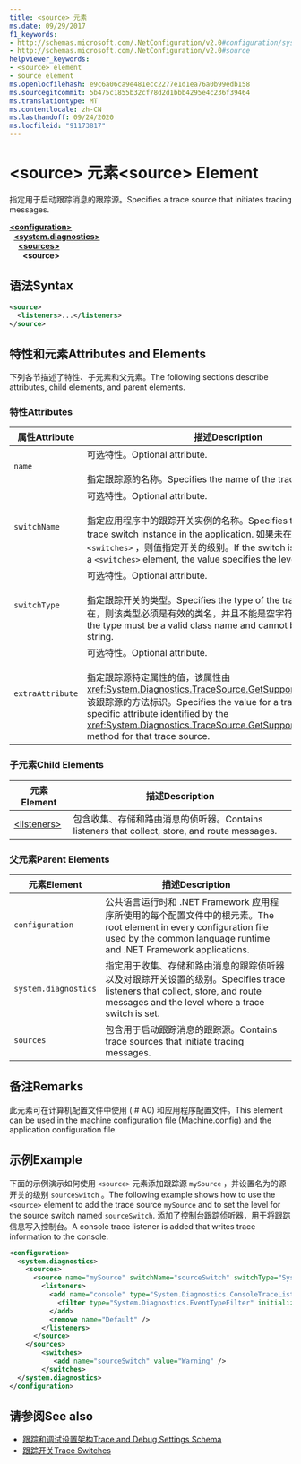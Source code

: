 ```yaml
---
title: <source> 元素
ms.date: 09/29/2017
f1_keywords:
- http://schemas.microsoft.com/.NetConfiguration/v2.0#configuration/system.diagnostics/sources/source
- http://schemas.microsoft.com/.NetConfiguration/v2.0#source
helpviewer_keywords:
- <source> element
- source element
ms.openlocfilehash: e9c6a06ca9e481ecc2277e1d1ea76a0b99edb158
ms.sourcegitcommit: 5b475c1855b32cf78d2d1bbb4295e4c236f39464
ms.translationtype: MT
ms.contentlocale: zh-CN
ms.lasthandoff: 09/24/2020
ms.locfileid: "91173817"
---
```

# <a name="source-element"></a><span data-ttu-id="76810-102">\<source> 元素</span><span class="sxs-lookup"><span data-stu-id="76810-102">\<source> Element</span></span>

<span data-ttu-id="76810-103">指定用于启动跟踪消息的跟踪源。</span><span class="sxs-lookup"><span data-stu-id="76810-103">Specifies a trace source that initiates tracing messages.</span></span>  

[**\<configuration>**](../configuration-element.md)\
&nbsp;&nbsp;[**\<system.diagnostics>**](system-diagnostics-element.md)\
&nbsp;&nbsp;&nbsp;&nbsp;[**\<sources>**](sources-element.md)\
&nbsp;&nbsp;&nbsp;&nbsp;&nbsp;&nbsp;**\<source>**

## <a name="syntax"></a><span data-ttu-id="76810-104">语法</span><span class="sxs-lookup"><span data-stu-id="76810-104">Syntax</span></span>  
  
```xml  
<source>
  <listeners>...</listeners>  
</source>  
```  
  
## <a name="attributes-and-elements"></a><span data-ttu-id="76810-105">特性和元素</span><span class="sxs-lookup"><span data-stu-id="76810-105">Attributes and Elements</span></span>  

 <span data-ttu-id="76810-106">下列各节描述了特性、子元素和父元素。</span><span class="sxs-lookup"><span data-stu-id="76810-106">The following sections describe attributes, child elements, and parent elements.</span></span>  
  
### <a name="attributes"></a><span data-ttu-id="76810-107">特性</span><span class="sxs-lookup"><span data-stu-id="76810-107">Attributes</span></span>  
  
|<span data-ttu-id="76810-108">属性</span><span class="sxs-lookup"><span data-stu-id="76810-108">Attribute</span></span>|<span data-ttu-id="76810-109">描述</span><span class="sxs-lookup"><span data-stu-id="76810-109">Description</span></span>|  
|---------------|-----------------|  
|`name`|<span data-ttu-id="76810-110">可选特性。</span><span class="sxs-lookup"><span data-stu-id="76810-110">Optional attribute.</span></span><br /><br /> <span data-ttu-id="76810-111">指定跟踪源的名称。</span><span class="sxs-lookup"><span data-stu-id="76810-111">Specifies the name of the trace source.</span></span>|  
|`switchName`|<span data-ttu-id="76810-112">可选特性。</span><span class="sxs-lookup"><span data-stu-id="76810-112">Optional attribute.</span></span><br /><br /> <span data-ttu-id="76810-113">指定应用程序中的跟踪开关实例的名称。</span><span class="sxs-lookup"><span data-stu-id="76810-113">Specifies the name of a trace switch instance in the application.</span></span> <span data-ttu-id="76810-114">如果未在元素中标识开关 `<switches>` ，则值指定开关的级别。</span><span class="sxs-lookup"><span data-stu-id="76810-114">If the switch is not identified in a `<switches>` element, the value specifies the level for the switch.</span></span>|  
|`switchType`|<span data-ttu-id="76810-115">可选特性。</span><span class="sxs-lookup"><span data-stu-id="76810-115">Optional attribute.</span></span><br /><br /> <span data-ttu-id="76810-116">指定跟踪开关的类型。</span><span class="sxs-lookup"><span data-stu-id="76810-116">Specifies the type of the trace switch.</span></span> <span data-ttu-id="76810-117">如果存在，则该类型必须是有效的类名，并且不能是空字符串。</span><span class="sxs-lookup"><span data-stu-id="76810-117">If present, the type must be a valid class name and cannot be an empty string.</span></span>|  
|`extraAttribute`|<span data-ttu-id="76810-118">可选特性。</span><span class="sxs-lookup"><span data-stu-id="76810-118">Optional attribute.</span></span><br /><br /> <span data-ttu-id="76810-119">指定跟踪源特定属性的值，该属性由 <xref:System.Diagnostics.TraceSource.GetSupportedAttributes%2A> 该跟踪源的方法标识。</span><span class="sxs-lookup"><span data-stu-id="76810-119">Specifies the value for a trace source-specific attribute identified by the <xref:System.Diagnostics.TraceSource.GetSupportedAttributes%2A> method for that trace source.</span></span>|  
  
### <a name="child-elements"></a><span data-ttu-id="76810-120">子元素</span><span class="sxs-lookup"><span data-stu-id="76810-120">Child Elements</span></span>  
  
|<span data-ttu-id="76810-121">元素</span><span class="sxs-lookup"><span data-stu-id="76810-121">Element</span></span>|<span data-ttu-id="76810-122">描述</span><span class="sxs-lookup"><span data-stu-id="76810-122">Description</span></span>|  
|-------------|-----------------|  
|[\<listeners>](listeners-element-for-source.md)|<span data-ttu-id="76810-123">包含收集、存储和路由消息的侦听器。</span><span class="sxs-lookup"><span data-stu-id="76810-123">Contains listeners that collect, store, and route messages.</span></span>|  
  
### <a name="parent-elements"></a><span data-ttu-id="76810-124">父元素</span><span class="sxs-lookup"><span data-stu-id="76810-124">Parent Elements</span></span>  
  
|<span data-ttu-id="76810-125">元素</span><span class="sxs-lookup"><span data-stu-id="76810-125">Element</span></span>|<span data-ttu-id="76810-126">描述</span><span class="sxs-lookup"><span data-stu-id="76810-126">Description</span></span>|  
|-------------|-----------------|  
|`configuration`|<span data-ttu-id="76810-127">公共语言运行时和 .NET Framework 应用程序所使用的每个配置文件中的根元素。</span><span class="sxs-lookup"><span data-stu-id="76810-127">The root element in every configuration file used by the common language runtime and .NET Framework applications.</span></span>|  
|`system.diagnostics`|<span data-ttu-id="76810-128">指定用于收集、存储和路由消息的跟踪侦听器以及对跟踪开关设置的级别。</span><span class="sxs-lookup"><span data-stu-id="76810-128">Specifies trace listeners that collect, store, and route messages and the level where a trace switch is set.</span></span>|  
|`sources`|<span data-ttu-id="76810-129">包含用于启动跟踪消息的跟踪源。</span><span class="sxs-lookup"><span data-stu-id="76810-129">Contains trace sources that initiate tracing messages.</span></span>|  
  
## <a name="remarks"></a><span data-ttu-id="76810-130">备注</span><span class="sxs-lookup"><span data-stu-id="76810-130">Remarks</span></span>  

 <span data-ttu-id="76810-131">此元素可在计算机配置文件中使用 ( # A0) 和应用程序配置文件。</span><span class="sxs-lookup"><span data-stu-id="76810-131">This element can be used in the machine configuration file (Machine.config) and the application configuration file.</span></span>  
  
## <a name="example"></a><span data-ttu-id="76810-132">示例</span><span class="sxs-lookup"><span data-stu-id="76810-132">Example</span></span>  

 <span data-ttu-id="76810-133">下面的示例演示如何使用 `<source>` 元素添加跟踪源 `mySource` ，并设置名为的源开关的级别 `sourceSwitch` 。</span><span class="sxs-lookup"><span data-stu-id="76810-133">The following example shows how to use the `<source>` element to add the trace source `mySource` and to set the level for the source switch named `sourceSwitch`.</span></span> <span data-ttu-id="76810-134">添加了控制台跟踪侦听器，用于将跟踪信息写入控制台。</span><span class="sxs-lookup"><span data-stu-id="76810-134">A console trace listener is added that writes trace information to the console.</span></span>  
  
```xml  
<configuration>  
  <system.diagnostics>  
    <sources>  
      <source name="mySource" switchName="sourceSwitch" switchType="System.Diagnostics.SourceSwitch"  >  
        <listeners>  
          <add name="console" type="System.Diagnostics.ConsoleTraceListener" >  
            <filter type="System.Diagnostics.EventTypeFilter" initializeData="Error" />  
          </add>  
          <remove name="Default" />  
        </listeners>  
      </source>  
    </sources>  
        <switches>  
           <add name="sourceSwitch" value="Warning" />  
        </switches>
  </system.diagnostics>
</configuration>  
```  
  
## <a name="see-also"></a><span data-ttu-id="76810-135">请参阅</span><span class="sxs-lookup"><span data-stu-id="76810-135">See also</span></span>

- [<span data-ttu-id="76810-136">跟踪和调试设置架构</span><span class="sxs-lookup"><span data-stu-id="76810-136">Trace and Debug Settings Schema</span></span>](index.md)
- [<span data-ttu-id="76810-137">跟踪开关</span><span class="sxs-lookup"><span data-stu-id="76810-137">Trace Switches</span></span>](../../../debug-trace-profile/trace-switches.md)
